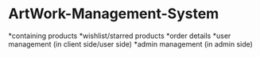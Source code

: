 # ArtWork-Management-System
*containing products  *wishlist/starred products  *order details *user management (in client side/user side) *admin management (in admin side)
